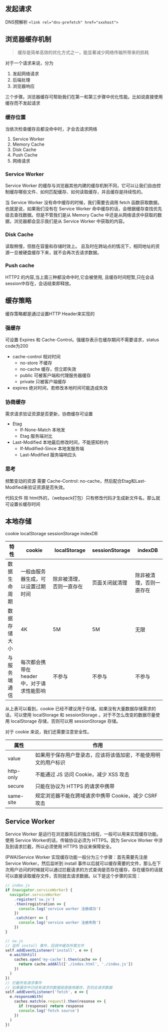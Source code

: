 ## 发起请求

DNS预解析 `<link rel="dns-prefetch" href="xxxhost">`

## 浏览器缓存机制

> 缓存是简单高效的优化方式之一，能显著减少网络传输所带来的损耗

对于一个请求来说，分为

1. 发起网络请求
2. 后端处理
3. 浏览器响应

三个步骤。浏览器缓存可帮助我们在第一和第三步骤中优化性能。比如说直接使用缓存而不发起请求

### 缓存位置

当依次检查缓存且都没命中时，才会去请求网络

1. Service Worker
2. Memory Cache
3. Disk Cache
4. Push Cache
5. 网络请求

### Service Worker

Service Worker 的缓存与浏览器其他内建的缓存机制不同，它可以让我们自由控制缓存哪些文件、如何匹配缓存、如何读取缓存，并且缓存是持续性的。

当 Service Worker 没有命中缓存的时候，我们需要去调用 fetch 函数获取数据。也就是说，如果我们没有在 Service Worker 命中缓存的话，会根据缓存查找优先级去查找数据。但是不管我们是从 Memory Cache 中还是从网络请求中获取的数据，浏览器都会显示我们是从 Service Worker 中获取的内容。

### Disk Cache

读取稍慢，但胜在容量和存储时效上。 且及时在跨站点的情况下，相同地址的资源一旦被硬盘缓存下来，就不会再次去请求数据。

### Push cache

HTTP2 的内容,当上面三种都没命中时,它会被使用, 且缓存时间短暂,只在会话session中存在，会话结束即释放。

## 缓存策略

缓存策略都是通过设置HTTP Header来实现的

### 强缓存

可设置 Expires 和 Cache-Control。强缓存表示在缓存期间不需要请求，status code为200

- cache-control 相对时间
  - no-store 不缓存
  - no-cache 缓存，但立即失效
  - public 可被客户端和代理服务器缓存
  - private 只被客户端缓存
- expires 绝对时间，若修改本地时间可能造成失效

### 协商缓存

需求请求验证资源是否更新，协商缓存可设置

- Etag
  - If-None-Match 本地发
  - Etag 服务端对比
- Last-Modified 本地最后修改时间，不能感知秒内
  - If-Modified-Since 本地发服务端
  - Last-Modified 服务端响应头

### 思考

频繁变动的资源 需要 Cache-Control: no-cache，然后配合Etag和Last-Modified来验证资源是否失效。


代码文件 除 html外的，（webpack打包）只有修改代码才生成新文件名，那么就可设置长缓存时间


## 本地存储

cookie localStorage sessionStorage indexDB

|特性|cookie|localStorage|sessionStorage|indexDB|
|--|--|--|--|--|
|数据生命周期|一般由服务器生成，可以设置过期时间|除非被清理，否则一直存在|页面关闭就清理|除非被清理，否则一直存在|
|数据存储大小|4K|5M|5M|无限|
|与服务端通信|每次都会携带在 header 中，对于请求性能影响|不参与|不参与|不参与|

从上表可以看到，cookie 已经不建议用于存储。如果没有大量数据存储需求的话，可以使用 localStorage 和 sessionStorage 。对于不怎么改变的数据尽量使用 localStorage 存储，否则可以用 sessionStorage 存储。

对于 cookie 来说，我们还需要注意安全性。

|属性|作用|
|----|---|
|value|如果用于保存用户登录态，应该将该值加密，不能使用明文的用户标识|
|http-only|不能通过 JS 访问 Cookie，减少 XSS 攻击|
|secure|只能在协议为 HTTPS 的请求中携带|
|same-site|规定浏览器不能在跨域请求中携带 Cookie，减少 CSRF 攻击|

## Service Worker

Service Worker 是运行在浏览器背后的独立线程，一般可以用来实现缓存功能。使用 Service Worker的话，传输协议必须为 HTTPS。因为 Service Worker 中涉及到请求拦截，所以必须使用 HTTPS 协议来保障安全。

(PWA)Service Worker 实现缓存功能一般分为三个步骤：首先需要先注册 Service Worker，然后监听到 install 事件以后就可以缓存需要的文件，那么在下次用户访问的时候就可以通过拦截请求的方式查询是否存在缓存，存在缓存的话就可以直接读取缓存文件，否则就去请求数据。以下是这个步骤的实现：

```js
// index.js
if (navigator.serviceWorker) {
  navigator.serviceWorker
    .register('sw.js')
    .then(registration => {
      console.log('service worker 注册成功')
    })
    .catch(err => {
      console.log('service worker 注册失败')
    })
}

// sw.js
// 监听 install 事件，回调中缓存所需文件
self.addEventListener('install', e => {
  e.waitUntil(
    caches.open('my-cache').then(cache => {
      return cache.addAll(['./index.html', './index.js'])
    })
  )
})
// 拦截所有请求事件
// 如果缓存中已经有请求的数据就直接用缓存，否则去请求数据
self.addEventListener('fetch', e => {
  e.responseWith(
    caches.match(e.request).then(resonse => {
      if (response) return response
      console.log('fetch source')
    })
  )
})
```
